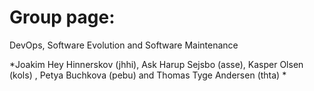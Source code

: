 # Group page:
DevOps, Software Evolution and Software Maintenance

*Joakim Hey Hinnerskov (jhhi), Ask Harup Sejsbo (asse), Kasper Olsen (kols) , Petya Buchkova (pebu) and Thomas Tyge Andersen (thta) *

